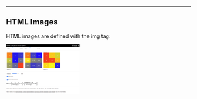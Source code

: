 
------------------------------------------------------------------

<!DOCTYPE html>
<html>
<body>

<h2>HTML Images</h2>
<p>HTML images are defined with the img tag:</p>

<img src="https://github.com/Gagniuc/Spectral-Forecast-equation-for-matrices/blob/main/%5BG%5D%20Spectral%20Forecast%20equation%20for%20matrices.png" width="200">


  <a href=''><img src="" width="104"></a>

 
</body>
</html>


